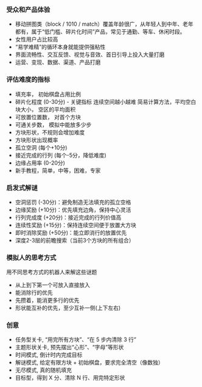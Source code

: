 ### 受众和产品体验
- 移动拼图类（block / 1010 / match）覆盖年龄很广，从年轻人到中年、老年都有，属于“低门槛、碎片化时间”产品，常见于通勤、等车、休闲时段。
- 女性用户占比较高
- “易学难精”的循环本身就能提供强粘性
- 界面流畅性、交互反馈、视觉与音效、首日引导上投入大量打磨
- 运营、变现、数据、渠道、产品打磨


### 评估难度的指标
- 填充率， 初始棋盘占用比例
- 碎片化程度 (0-30分) - 关键指标
    连续空间越小越难
    简易计算方法，平均空白块大小， 空区的平均面积
- 可放置位置数， 对首个方块
- 可通关步数， 模拟中能放多少步
- 方块形状，不规则会增加难度
- 方块形状出现概率
- 孤立空洞 (每个+10分)
- 接近完成的行列 (每个-5分，降低难度)
- 边缘占用率 (0-20分)
- 新手教程，简单，中等，困难，专家

### 启发式解谜
- 空洞惩罚 (-30分)：避免制造无法填充的孤立空格
- 边缘奖励 (+10分)：优先填充边角，保持中心灵活
- 行列完成度 (+20分)：接近完成的行列价值高
- 连续性奖励 (+15分)：保持连续空间便于放置大方块
- 即时消除奖励 (+50分)：能立即消行的放置优先
- 深度2-3层的前瞻搜索（当前3个方块的所有组合）

### 模拟人的思考方式

用不同思考方式的机器人来解这些谜题

- 从上到下第一个可放入直接放入
- 能消除行的优先
- 先攒着，能消更多行的优先
- 形状能互补的优先，至少互补一侧(上下左右)

### 创意
- 任务型关卡, “用完所有方块”、“在 5 步内清除 3 行”
- 主题形状关卡, 预先摆出“心形”、“字母”等形状
- 时间模式, 倒计时内完成目标
- 解谜模式, 给定有限方块 + 初始棋盘，要求完全清空（像数独）
- 无尽模式, 真的随机填充
- 目标型，得到 X 分、清除 N 行、用完特定形状
